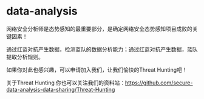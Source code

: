 # data-analysis

网络安全分析师是态势感知的最重要部分，是确定网络安全态势感知项目成败的关键因素！

通过红蓝对抗产生数据，检测蓝队的数据分析能力；通过红蓝对抗产生数据，蓝队提取分析规则。

如果你对此也感兴趣，可以申请加入我们，让我们愉快的Threat Hunting吧！

关于Threat Hunting 你也可以关注我们的资料站：https://github.com/secure-data-analysis-data-sharing/Threat-Hunting





